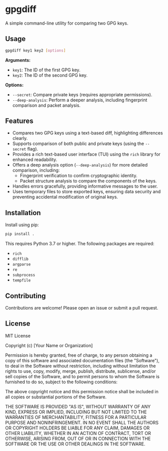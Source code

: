 # gpgdiff

A simple command-line utility for comparing two GPG keys.

## Usage

```bash
gpgdiff key1 key2 [options]
```

**Arguments:**

*   `key1`: The ID of the first GPG key.
*   `key2`: The ID of the second GPG key.

**Options:**

*   `--secret`: Compare private keys (requires appropriate permissions).
*   `--deep-analysis`: Perform a deeper analysis, including fingerprint comparison and packet analysis.

## Features

*   Compares two GPG keys using a text-based diff, highlighting differences clearly.
*   Supports comparison of both public and private keys (using the `--secret` flag).
*   Provides a rich text-based user interface (TUI) using the `rich` library for enhanced readability.
*   Offers a deep analysis option (`--deep-analysis`) for more detailed comparison, including:
    *   Fingerprint verification to confirm cryptographic identity.
    *   Packet structure analysis to compare the components of the keys.
*   Handles errors gracefully, providing informative messages to the user.
*   Uses temporary files to store exported keys, ensuring data security and preventing accidental modification of original keys.


## Installation

Install using pip:

```bash
pip install .
```

This requires Python 3.7 or higher.  The following packages are required:

*   `rich`
*   `difflib`
*   `argparse`
*   `re`
*   `subprocess`
*   `tempfile`

## Contributing

Contributions are welcome! Please open an issue or submit a pull request.

## License

MIT License

Copyright (c) [Your Name or Organization]

Permission is hereby granted, free of charge, to any person obtaining a copy
of this software and associated documentation files (the "Software"), to deal
in the Software without restriction, including without limitation the rights
to use, copy, modify, merge, publish, distribute, sublicense, and/or sell
copies of the Software, and to permit persons to whom the Software is
furnished to do so, subject to the following conditions:

The above copyright notice and this permission notice shall be included in all
copies or substantial portions of the Software.

THE SOFTWARE IS PROVIDED "AS IS", WITHOUT WARRANTY OF ANY KIND, EXPRESS OR
IMPLIED, INCLUDING BUT NOT LIMITED TO THE WARRANTIES OF MERCHANTABILITY,
FITNESS FOR A PARTICULAR PURPOSE AND NONINFRINGEMENT. IN NO EVENT SHALL THE
AUTHORS OR COPYRIGHT HOLDERS BE LIABLE FOR ANY CLAIM, DAMAGES OR OTHER
LIABILITY, WHETHER IN AN ACTION OF CONTRACT, TORT OR OTHERWISE, ARISING FROM,
OUT OF OR IN CONNECTION WITH THE SOFTWARE OR THE USE OR OTHER DEALINGS IN THE
SOFTWARE.

